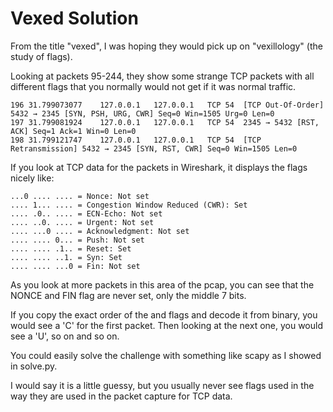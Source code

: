 # Vexed Solution

From the title "vexed", I was hoping they would pick up on "vexillology" (the study of flags).

Looking at packets 95-244, they show some strange TCP packets with all different flags that you normally would not get if it was normal traffic.
```
196	31.799073077	127.0.0.1	127.0.0.1	TCP	54	[TCP Out-Of-Order] 5432 → 2345 [SYN, PSH, URG, CWR] Seq=0 Win=1505 Urg=0 Len=0
197	31.799081924	127.0.0.1	127.0.0.1	TCP	54	2345 → 5432 [RST, ACK] Seq=1 Ack=1 Win=0 Len=0
198	31.799121747	127.0.0.1	127.0.0.1	TCP	54	[TCP Retransmission] 5432 → 2345 [SYN, RST, CWR] Seq=0 Win=1505 Len=0
```

If you look at TCP data for the packets in Wireshark, it displays the flags nicely like:
```
...0 .... .... = Nonce: Not set
.... 1... .... = Congestion Window Reduced (CWR): Set
.... .0.. .... = ECN-Echo: Not set
.... ..0. .... = Urgent: Not set
.... ...0 .... = Acknowledgment: Not set
.... .... 0... = Push: Not set
.... .... .1.. = Reset: Set
.... .... ..1. = Syn: Set
.... .... ...0 = Fin: Not set
```

As you look at more packets in this area of the pcap, you can see that the NONCE and FIN flag are never set, only the middle 7 bits.

If you copy the exact order of the and flags and decode it from binary, you would see a 'C' for the first packet.
Then looking at the next one, you would see a 'U', so on and so on.

You could easily solve the challenge with something like scapy as I showed in solve.py.

I would say it is a little guessy, but you usually never see flags used in the way they are used in the packet capture for TCP data.
